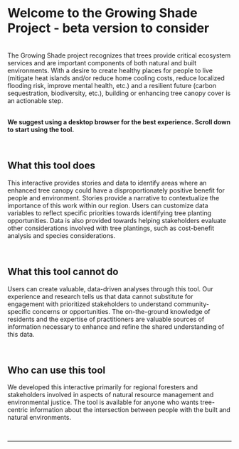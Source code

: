 
# Welcome to the Growing Shade Project - beta version to consider

<br> The Growing Shade project recognizes that trees provide critical
ecosystem services and are important components of both natural and
built environments. With a desire to create healthy places for people to
live (mitigate heat islands and/or reduce home cooling costs, reduce
localized flooding risk, improve mental health, etc.) and a resilient
future (carbon sequestration, biodiversity, etc.), building or enhancing
tree canopy cover is an actionable step.

<br> **We suggest using a desktop browser for the best experience.
Scroll down to start using the tool.**

<br>

## What this tool does

This interactive provides stories and data to identify areas where an
enhanced tree canopy could have a disproportionately positive benefit
for people and environment. Stories provide a narrative to contextualize
the importance of this work within our region. Users can customize data
variables to reflect specific priorities towards identifying tree
planting opportunities. Data is also provided towards helping
stakeholders evaluate other considerations involved with tree plantings,
such as cost-benefit analysis and species considerations.

<br>

## What this tool cannot do

Users can create valuable, data-driven analyses through this tool. Our
experience and research tells us that data cannot substitute for
engagement with prioritized stakeholders to understand
community-specific concerns or opportunities. The on-the-ground
knowledge of residents and the expertise of practitioners are valuable
sources of information necessary to enhance and refine the shared
understanding of this data.

<br>

## Who can use this tool

We developed this interactive primarily for regional foresters and
stakeholders involved in aspects of natural resource management and
environmental justice. The tool is available for anyone who wants
tree-centric information about the intersection between people with the
built and natural environments.

<br>
<hr>

<br>

<!-- # Why grow shade? -->
<!-- <br> -->
<!-- Placeholder, text and images for the narrative will go here. Benefits of planting trees, challenges, etc. -->
<!-- <br> -->
<!-- For brainstorming purposes, here are two ideas for showing how people connect with trees (an interactive story map or an interactive story generator). Of course, there are many other ways to consider doing something like this.   -->

<br>

<!-- <br> -->
<!-- Apart from the benefits that trees can provide, there are three key challenges that our region's tree canopy faces. These challenges underscore the importance of continuing to plant trees: -->
<!-- <br> -->
<!-- <br> -->
<!-- - **Logging**: Over the last 200 years, Minnesota has experienced profound land cover changes. Commercial logging in Minnesota began in 1839 with the founding of a sawmill in Marine on St. Croix in Washington County. This created a legacy of reduced tree cover which still persists today. Learn more about our region's widespread deforestation by <a href = 'https://www.mnhs.org/foresthistory/learn/logging' target = '_blank'>visiting the Minnesota Historical Society website</a> or <a href = 'https://www.youtube.com/watch?v=HhqP6ghXKaU&t=1s' target = '_blank'>watching a video about logging in Stillwater</a>. -->
<!-- - **Invasive species**: Spread of invasive species like the Emerald Ash borer (invasive insect) or Dutch elm disease (invasive pathogen) threaten trees and the benefits they provide. Costing millions of dollars to manage with results that often fail to save trees, such invasive species have left the region with new canopy gaps. Read a story about <a href = 'https://www.mprnews.org/story/2015/03/15/ash-borer' target = '_blank'>towns currently managing the Emerald Ash Borer</a> and look at a <a href = 'http://collections.mnhs.org/mnhistorymagazine/articles/65/v65i02p44-53.pdf' target = '_blank'>report of how Dutch elm devastated trees in Minneapolis and St. Paul</a>. -->
<!-- - **Extreme weather**: Extreme weather events like tornadoes and straight line winds are natural occurrences in our region, although climate change can intensify their severity. Trees are susceptible to damage by these storms, and re-vegetation after weather events has been a challenge faced <a href = 'https://sahanjournal.com/climate/northside-tornado-recovery/' target = '_blank'>in North Minneapolis</a> as well as other communities in our region. -->
<!-- <br> -->
<!-- <center><img src="www/schematic.png" alt = "challenges and opportunities of planting trees"></center> -->
<!-- <br> -->
<!-- The benefits of planting trees are numerous: -->
<!-- <br> -->
<!-- <br> -->
<!-- - **Community health**: Trees can improve community livability and beauty. Mental and physical wellness of residents... Legacy of redlining + concerns over green gentrification... -->
<!-- - **Ecosystem health**: Trees can improve ecosystem health and climate resilience.... Clean air, clean water, habitat for biodiversity.... -->
<!-- - **Business opportunity**: Trees have value and create jobs - lumber industry, maple syrup, christmas trees, tree maintenance industry, fruit trees, tree nurseries and garden centers,  -->
<!-- - **Reduce costs**: Energy savings... -->
<!-- <br> -->
<!-- There are many dimensions that can and should be considered when deciding where to plant trees. -->
<!-- - **Existing tree cover**: knowing which areas have relatively low tree cover versus areas that have relatively high tree cover can help direct tree planting efforts.  -->
<!-- - **Equity**: communities of color and other marginalized groups disproportionately live in areas which lack tree cover and/or have high negative externalities which could be mitigated in part by tree cover (air pollution, etc.) -->
<!-- - **Existing land use**: information about land use can help direct messaging and outreach (ie if opportunities exist for planting trees within residential area, the messaging will look very different than if the greatest opportunities for planting trees lies within commercial zoned areas) -->
<!-- - Other: ... -->
<!-- <br> -->
<!-- Similarly, there are multiple things to consider in making a useful tool: -->
<!-- - **Understandable**: clear and actionable conclusions need to be drawn from complex and disparate data sources. Conclusions should be understandable to the general public (given that tree planting fundamentally impacts people and neighborhoods), to practitioners (to make informed decisions about planting trees), and to subject matter experts (to facilitate the iterative nature of this work and ensure the tool incorporates the best available research).  -->
<!-- - **Narrative**: planting trees today will change the trajectory of a neighborhood's canopy for the future. Incorporating stories needs to be part of the tool... -->
<!-- - **Research-based**: this tool should incorporate relevant research and be transparent in our methods. This tool should be designed flexibly so that new research and new data sources can improve the conclusions (especially around climate resiliency/adaptation), spatial accuracy (down to 1m in accuracy would be the gold standard), and geographic spread (expanding from the Twin Cities region to statewide and beyond) of this tool.  -->
<!-- - **Interactive**: knowing that different funding programs and/or local priorities will dictate on-the-ground action (of planting trees), this tool should allow for users to set their own prioritization scheme if they so desire. -->
<!-- <br> -->
<!-- This data was aggregated to help facilitate discussions around enhancing our region's tree canopy in order to improve climate resilience, livability, and beauty. Of course, important pieces are missing, not fully unpacked, and/or tied together in incomplete ways. For instance, there are practical limitations on data availability/vintage/accuracy/spatial resolution. There are also limitations on which parts of the discussion data can contribute to ("yes" to identifying ares which might be suitable for tree planting, "no" (at the moment) to knowing which tree species might be most suitable for the location). -->
<!-- <br> -->
<!-- This is a quick and dirty test to see if this works. And/or if it would be useful to jump start future conversations. If this seems like a useful approach, let's think more critically about everything. -->
<!-- <br> -->
<!-- ## Methods -->
<!-- Pulling together: -->
<!-- - "Greenness" (normalized difference vegetation index (NDVI) from Sentinel-2, peak NDVI in 2020 aggregated to the block group level and also at 10x10m resolution) -->
<!-- - Equity considerations data -->
<!-- - Existing land use -->
